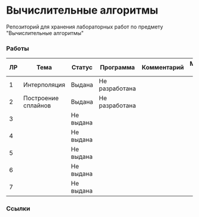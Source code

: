 # Вычислительные алгоритмы

Репозиторий для хранения лабораторных работ по предмету "Вычислительные алгоритмы"

### Работы


| ЛР | Тема | Статус | Программа | Комментарий | Методические материалы |
| -- | ---- | ------ | --------- | ----------- | ---------------------- |
| 1 | Интерполяция | Выдана | Не разработана |||
| 2 | Построение сплайнов | Выдана | Не разработана |||
| 3 || Не выдана ||||
| 4 || Не выдана ||||
| 5 || Не выдана ||||
| 6 || Не выдана ||||
| 7 || Не выдана ||||

### Ссылки

